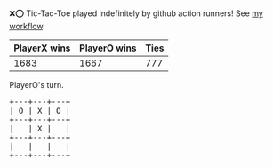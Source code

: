 :x::o: Tic-Tac-Toe played indefinitely by github action runners! See [my workflow](.github/workflows/play.yaml).

|PlayerX wins|PlayerO wins|Ties|
|-|-|-|
|1683|1667|777|

PlayerO's turn.

<pre>
+---+---+---+
| O | X | O |
+---+---+---+
|   | X |   |
+---+---+---+
|   |   |   |
+---+---+---+
</pre>